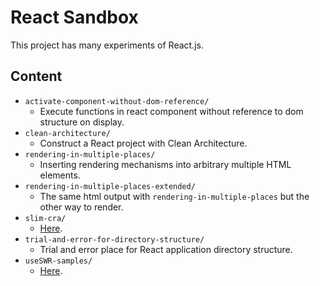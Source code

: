 # React Sandbox

This project has many experiments of React.js.

## Content
* `activate-component-without-dom-reference/`
  * Execute functions in react component without reference to dom structure on display.
* `clean-architecture/`
  * Construct a React project with Clean Architecture.
* `rendering-in-multiple-places/`
  * Inserting rendering mechanisms into arbitrary multiple HTML elements.
* `rendering-in-multiple-places-extended/`
  * The same html output with `rendering-in-multiple-places` but the other way to render.
* `slim-cra/`
  * [Here](./slim-cra/README.md).
* `trial-and-error-for-directory-structure/`
  * Trial and error place for React application directory structure.
* `useSWR-samples/`
  * [Here](./useSWR-samples/README.md).
